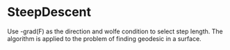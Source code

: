 # SteepDescent
Use -grad(F) as the direction and wolfe condition to select step length.
The algorithm is applied to the problem of finding geodesic in a surface.
